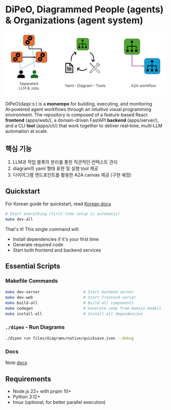 # DiPeO, Diagrammed People (agents) & Organizations (agent system)
![image info](/docs/image.png)

DiPeO(daɪpiːɔː) is a **monorepo** for building, executing, and monitoring AI‑powered agent workflows through an intuitive visual programming environment. The repository is composed of a feature-based React **frontend** (apps/web/), a domain-driven FastAPI **backend** (apps/server/), and a CLI **tool** (apps/cli/) that work together to deliver real‑time, multi‑LLM automation at scale.

## 핵심 기능

1. LLM과 작업 블록의 분리를 통한 직관적인 컨텍스트 관리
2. diagram의 yaml 형태 표현 및 실행 tool 제공
3. 다이어그램 엔드포인트를 활용한 A2A canvas 제공 (구현 예정)

## Quickstart

For Korean guide for quickstart, read [Korean docs](docs/korean_install_guide.md)

```bash
# Start everything (first-time setup is automatic)
make dev-all
```

That's it! This single command will:
- Install dependencies if it's your first time
- Generate required code
- Start both frontend and backend services

## Essential Scripts

### Makefile Commands
```bash
make dev-server                   # Start backend server
make dev-web                      # Start frontend server
make build-all                    # Build all components
make codegen                      # Generate code from domain models
make install-all                  # Install all dependencies
```

### `./dipeo` - Run Diagrams
```bash
./dipeo run files/diagrams/native/quicksave.json --debug
```

### Docs
Note [docs](docs)

## Requirements
- Node.js 22+ with pnpm 10+
- Python 3.12+
- tmux (optional, for better parallel execution)


